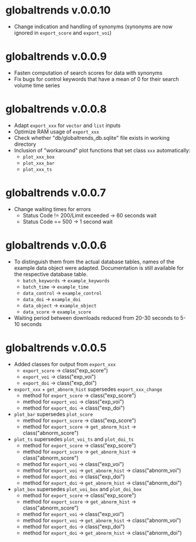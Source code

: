 # globaltrends v.0.0.10
* Change indication and handling of synonyms (synonyms are now ignored in `export_score` and `export_voi`)

# globaltrends v.0.0.9
* Fasten computation of search scores for data with synonyms
* Fix bugs for control keywords that have a mean of 0 for their search volume time series

# globaltrends v.0.0.8
* Adapt `export_xxx` for `vector` and `list` inputs
* Optimize RAM usage of `export_xxx`
* Check whether "db/globaltrends_db.sqlite" file exists in working directory
* Inclusion of "workaround" plot functions that set class `xxx` automatically:
	* `plot_xxx_box`
	* `plot_xxx_bar`
	* `plot_xxx_ts`

# globaltrends v.0.0.7
* Change waiting times for errors
	* Status Code != 200/Limit exceeded -> 60 seconds wait
	* Status Code == 500 -> 1 second wait

# globaltrends v.0.0.6
* To distinguish them from the actual database tables, names of the example data
  object were adapted. Documentation is still available for the respective database
  table.
	* `batch_keywords` -> `example_keywords`
	* `batch_time` -> `example_time`
	* `data_control` -> `example_control`
	* `data_doi` -> `example_doi`
	* `data_object` -> `example_object`
	* `data_score` -> `example_score`
* Waiting period between downloads reduced from 20-30 seconds to 5-10 seconds

# globaltrends v.0.0.5
* Added classes for output from `export_xxx`
	* `export_score` -> class("exp_score")
	* `export_voi` -> class("exp_voi")
	* `export_doi` -> class("exp_doi")
* `export_xxx` + `get_abnorm_hist` supersedes `export_xxx_change`
	* method for `export_score` -> class("exp_score")
	* method for `export_voi` -> class("exp_voi")
	* method for `export_doi` -> class("exp_doi")
* `plot_bar` supersedes `plot_score`
	* method for `export_score` -> class("exp_score")
	* method for `export_score` -> `get_abnorm_hist` -> class("abnorm_score")
* `plot_ts` supersedes `plot_voi_ts` and `plot_doi_ts`
	* method for `export_score` -> class("exp_score")
	* method for `export_score` -> `get_abnorm_hist` -> class("abnorm_score")
	* method for `export_voi` -> class("exp_voi")
	* method for `export_voi` -> `get_abnorm_hist` -> class("abnorm_voi")
	* method for `export_doi` -> class("exp_doi")
	* method for `export_doi` -> `get_abnorm_hist` -> class("abnorm_doi")
* `plot_box` supersedes `plot_voi_box` and `plot_doi_box`
	* method for `export_score` -> class("exp_score")
	* method for `export_score` -> `get_abnorm_hist` -> class("abnorm_score")
	* method for `export_voi` -> class("exp_voi")
	* method for `export_voi` -> `get_abnorm_hist` -> class("abnorm_voi")
	* method for `export_doi` -> class("exp_doi")
	* method for `export_doi` -> `get_abnorm_hist` -> class("abnorm_doi")
